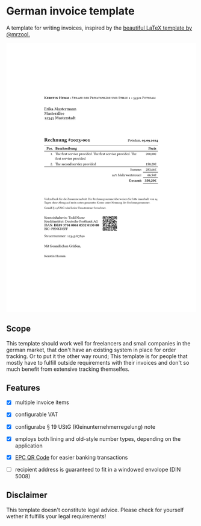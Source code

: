 # German invoice template

A template for writing invoices, inspired by the [beautiful LaTeX template by @mrzool.](https://github.com/mrzool/invoice-boilerplate/)

![](thumbnail.png)


## Scope

This template should work well for freelancers and small companies in the german market, that don't have an existing system in place for order tracking. Or to put it the other way round; This template is for people that mostly have to fulfill outside requirements with their invoices and don't so much benefit from extensive tracking themselfes.


## Features

- [X] multiple invoice items
- [X] configurable VAT
- [X] configurabe § 19 UStG (Kleinunternehmerregelung) note
- [X] employs both lining and old-style number types, depending on the application
- [X] [EPC QR Code](https://en.wikipedia.org/wiki/EPC_QR_code) for easier banking transactions
- [ ] recipient address is guaranteed to fit in a windowed envolope (DIN 5008)


## Disclaimer

This template doesn't constitute legal advice. Please check for yourself wether it fulfills your legal requirements!
